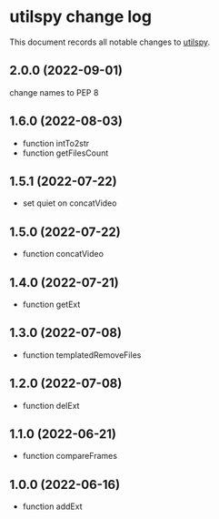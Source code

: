 # utilspy change log

This document records all notable changes to
[utilspy](https://github.com/Genzo4/utilspy).

## 2.0.0 (2022-09-01)
change names to PEP 8

## 1.6.0 (2022-08-03)

- function intTo2str
- function getFilesCount

## 1.5.1 (2022-07-22)

- set quiet on concatVideo

## 1.5.0 (2022-07-22)

- function concatVideo

## 1.4.0 (2022-07-21)

- function getExt

## 1.3.0 (2022-07-08)

- function templatedRemoveFiles

## 1.2.0 (2022-07-08)

- function delExt

## 1.1.0 (2022-06-21)

- function compareFrames

## 1.0.0 (2022-06-16)

- function addExt
